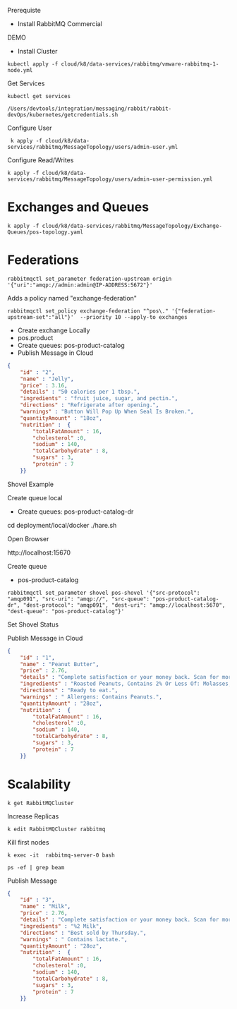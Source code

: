 Prerequiste

- Install RabbitMQ Commercial


DEMO

- Install Cluster

```shell
kubectl apply -f cloud/k8/data-services/rabbitmq/vmware-rabbitmq-1-node.yml
```


Get Services

```shell
kubectl get services
```


```shell
/Users/devtools/integration/messaging/rabbit/rabbit-devOps/kubernetes/getcredentials.sh 
```


Configure User

```shell
 k apply -f cloud/k8/data-services/rabbitmq/MessageTopology/users/admin-user.yml
```

Configure Read/Writes


```shell
k apply -f cloud/k8/data-services/rabbitmq/MessageTopology/users/admin-user-permission.yml
```

# Exchanges and Queues

```shell
k apply -f cloud/k8/data-services/rabbitmq/MessageTopology/Exchange-Queues/pos-topology.yaml
```

# Federations

```shell
rabbitmqctl set_parameter federation-upstream origin '{"uri":"amqp://admin:admin@IP-ADDRESS:5672"}'
```


Adds a policy named "exchange-federation"

```shell
rabbitmqctl set_policy exchange-federation "^pos\." '{"federation-upstream-set":"all"}'  --priority 10 --apply-to exchanges
```

- Create exchange Locally
- pos.product
- Create queues: pos-product-catalog
- Publish Message in Cloud


```json
{ 
    "id" : "2", 
    "name" : "Jelly", 
    "price" : 3.16, 
    "details" : "50 calories per 1 tbsp.", 
    "ingredients" : "fruit juice, sugar, and pectin.", 
    "directions" : "Refrigerate after opening.", 
    "warnings" : "Button Will Pop Up When Seal Is Broken.", 
    "quantityAmount" : "18oz", 
    "nutrition" :  {
        "totalFatAmount" : 16,
        "cholesterol" :0,
        "sodium" : 140,
        "totalCarbohydrate" : 8,
        "sugars" : 3,
        "protein" : 7
    }}
```

Shovel Example

Create queue local

- Create queues: pos-product-catalog-dr


cd deployment/local/docker
./hare.sh


Open Browser

http://localhost:15670


Create queue

- pos-product-catalog

```shell
rabbitmqctl set_parameter shovel pos-shovel '{"src-protocol": "amqp091", "src-uri": "amqp://", "src-queue": "pos-product-catalog-dr", "dest-protocol": "amqp091", "dest-uri": "amqp://localhost:5670", "dest-queue": "pos-product-catalog"}'
```

Set Shovel Status


Publish Message in Cloud


```json
{ 
    "id" : "1", 
    "name" : "Peanut Butter", 
    "price" : 2.76, 
    "details" : "Complete satisfaction or your money back. Scan for more food information.", 
    "ingredients" : "Roasted Peanuts, Contains 2% Or Less Of: Molasses, Fully Hydrogenated Vegetable Oils (Rapeseed And Soybean), Mono And Diglycerides, Salt.", 
    "directions" : "Ready to eat.", 
    "warnings" : " Allergens: Contains Peanuts.", 
    "quantityAmount" : "28oz", 
    "nutrition" :  {
        "totalFatAmount" : 16,
        "cholesterol" :0,
        "sodium" : 140,
        "totalCarbohydrate" : 8,
        "sugars" : 3,
        "protein" : 7
    }}
```

# Scalability


```shell
k get RabbitMQCluster
```

Increase Replicas

```shell
k edit RabbitMQCluster rabbitmq
```

Kill first nodes

```shell
k exec -it  rabbitmq-server-0 bash
```

```shell
ps -ef | grep beam
```


Publish Message


```json
{ 
    "id" : "3", 
    "name" : "Milk", 
    "price" : 2.76, 
    "details" : "Complete satisfaction or your money back. Scan for more food information.", 
    "ingredients" : "%2 Milk", 
    "directions" : "Best sold by Thursday.", 
    "warnings" : " Contains lactate.", 
    "quantityAmount" : "28oz", 
    "nutrition" :  {
        "totalFatAmount" : 16,
        "cholesterol" :0,
        "sodium" : 140,
        "totalCarbohydrate" : 8,
        "sugars" : 3,
        "protein" : 7
    }}
```